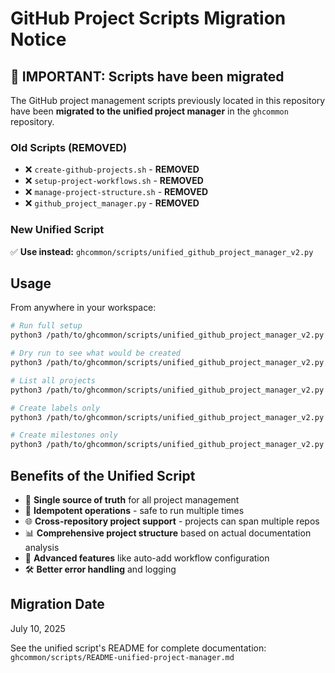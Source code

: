 <!-- file: scripts/MIGRATION-NOTICE.md -->
<!-- version: 1.0.0 -->
<!-- guid: 9a8b7c6d-5e4f-3210-9876-fedcba098765 -->

# GitHub Project Scripts Migration Notice

## 🚨 IMPORTANT: Scripts have been migrated

The GitHub project management scripts previously located in this repository have
been **migrated to the unified project manager** in the `ghcommon` repository.

### Old Scripts (REMOVED)

- ❌ `create-github-projects.sh` - **REMOVED**
- ❌ `setup-project-workflows.sh` - **REMOVED**
- ❌ `manage-project-structure.sh` - **REMOVED**
- ❌ `github_project_manager.py` - **REMOVED**

### New Unified Script

✅ **Use instead:** `ghcommon/scripts/unified_github_project_manager_v2.py`

## Usage

From anywhere in your workspace:

```bash
# Run full setup
python3 /path/to/ghcommon/scripts/unified_github_project_manager_v2.py

# Dry run to see what would be created
python3 /path/to/ghcommon/scripts/unified_github_project_manager_v2.py --dry-run

# List all projects
python3 /path/to/ghcommon/scripts/unified_github_project_manager_v2.py --list-projects

# Create labels only
python3 /path/to/ghcommon/scripts/unified_github_project_manager_v2.py --create-labels

# Create milestones only
python3 /path/to/ghcommon/scripts/unified_github_project_manager_v2.py --create-milestones
```

## Benefits of the Unified Script

- 🎯 **Single source of truth** for all project management
- 🔄 **Idempotent operations** - safe to run multiple times
- 🌐 **Cross-repository project support** - projects can span multiple repos
- 📊 **Comprehensive project structure** based on actual documentation analysis
- 🚀 **Advanced features** like auto-add workflow configuration
- 🛠️ **Better error handling** and logging

## Migration Date

July 10, 2025

See the unified script's README for complete documentation:
`ghcommon/scripts/README-unified-project-manager.md`
